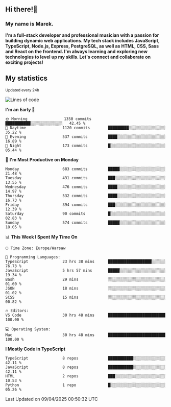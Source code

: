 ## Hi there!👋 ##
### My name is Marek. ###

**I'm a full-stack developer and professional musician with a passion for building dynamic web applications. My tech stack includes JavaScript, TypeScript, Node.js, Express, PostgreSQL, as well as HTML, CSS, Sass and React on the frontend. I'm always learning and exploring new technologies to level up my skills. Let's connect and collaborate on exciting projects!**

## My statistics ##
<sub>Updated every 24h</sub>
<!--START_SECTION:waka-->
![Lines of code](https://img.shields.io/badge/From%20Hello%20World%20I%27ve%20Written-241.5%20thousand%20lines%20of%20code-blue)

**I'm an Early 🐤** 

```text
🌞 Morning                1350 commits        ███████████░░░░░░░░░░░░░░   42.45 % 
🌆 Daytime                1120 commits        █████████░░░░░░░░░░░░░░░░   35.22 % 
🌃 Evening                537 commits         ████░░░░░░░░░░░░░░░░░░░░░   16.89 % 
🌙 Night                  173 commits         █░░░░░░░░░░░░░░░░░░░░░░░░   05.44 % 
```
📅 **I'm Most Productive on Monday** 

```text
Monday                   683 commits         █████░░░░░░░░░░░░░░░░░░░░   21.48 % 
Tuesday                  431 commits         ███░░░░░░░░░░░░░░░░░░░░░░   13.55 % 
Wednesday                476 commits         ████░░░░░░░░░░░░░░░░░░░░░   14.97 % 
Thursday                 532 commits         ████░░░░░░░░░░░░░░░░░░░░░   16.73 % 
Friday                   394 commits         ███░░░░░░░░░░░░░░░░░░░░░░   12.39 % 
Saturday                 90 commits          █░░░░░░░░░░░░░░░░░░░░░░░░   02.83 % 
Sunday                   574 commits         █████░░░░░░░░░░░░░░░░░░░░   18.05 % 
```


📊 **This Week I Spent My Time On** 

```text
🕑︎ Time Zone: Europe/Warsaw

💬 Programming Languages: 
TypeScript               23 hrs 38 mins      ███████████████████░░░░░░   76.73 % 
JavaScript               5 hrs 57 mins       █████░░░░░░░░░░░░░░░░░░░░   19.34 % 
Bash                     29 mins             ░░░░░░░░░░░░░░░░░░░░░░░░░   01.60 % 
JSON                     18 mins             ░░░░░░░░░░░░░░░░░░░░░░░░░   01.02 % 
SCSS                     15 mins             ░░░░░░░░░░░░░░░░░░░░░░░░░   00.82 % 

🔥 Editors: 
VS Code                  30 hrs 48 mins      █████████████████████████   100.00 % 

💻 Operating System: 
Mac                      30 hrs 48 mins      █████████████████████████   100.00 % 
```

**I Mostly Code in TypeScript** 

```text
TypeScript               8 repos             ███████████░░░░░░░░░░░░░░   42.11 % 
JavaScript               8 repos             ███████████░░░░░░░░░░░░░░   42.11 % 
HTML                     2 repos             ███░░░░░░░░░░░░░░░░░░░░░░   10.53 % 
Python                   1 repo              █░░░░░░░░░░░░░░░░░░░░░░░░   05.26 % 
```




 Last Updated on 09/04/2025 00:50:32 UTC
<!--END_SECTION:waka-->

<!--
**MarekSax/MarekSax** is a ✨ _special_ ✨ repository because its `README.md` (this file) appears on your GitHub profile.

Here are some ideas to get you started:

- 🔭 I’m currently working on ...
- 🌱 I’m currently learning ...
- 👯 I’m looking to collaborate on ...
- 🤔 I’m looking for help with ...
- 💬 Ask me about ...
- 📫 How to reach me: ...
- 😄 Pronouns: ...
- ⚡ Fun fact: ...
-->
